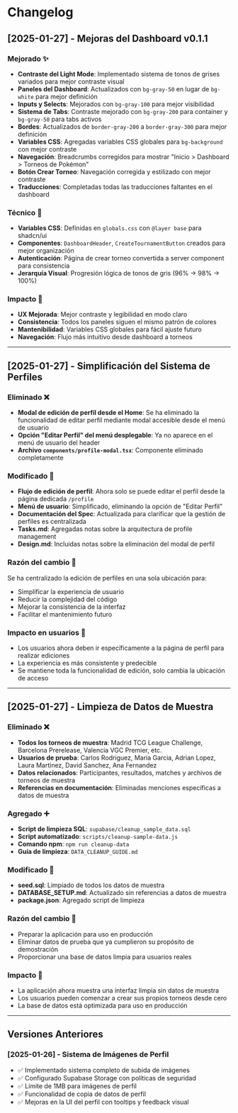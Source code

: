 # Changelog

## [2025-01-27] - Mejoras del Dashboard v0.1.1

### Mejorado ✨
- **Contraste del Light Mode**: Implementado sistema de tonos de grises variados para mejor contraste visual
- **Paneles del Dashboard**: Actualizados con `bg-gray-50` en lugar de `bg-white` para mejor definición
- **Inputs y Selects**: Mejorados con `bg-gray-100` para mejor visibilidad
- **Sistema de Tabs**: Contraste mejorado con `bg-gray-200` para container y `bg-gray-50` para tabs activos
- **Bordes**: Actualizados de `border-gray-200` a `border-gray-300` para mejor definición
- **Variables CSS**: Agregadas variables CSS globales para `bg-background` con mejor contraste
- **Navegación**: Breadcrumbs corregidos para mostrar "Inicio > Dashboard > Torneos de Pokémon"
- **Botón Crear Torneo**: Navegación corregida y estilizado con mejor contraste
- **Traducciones**: Completadas todas las traducciones faltantes en el dashboard

### Técnico 🔧
- **Variables CSS**: Definidas en `globals.css` con `@layer base` para shadcn/ui
- **Componentes**: `DashboardHeader`, `CreateTournamentButton` creados para mejor organización
- **Autenticación**: Página de crear torneo convertida a server component para consistencia
- **Jerarquía Visual**: Progresión lógica de tonos de gris (96% → 98% → 100%)

### Impacto 🎯
- **UX Mejorada**: Mejor contraste y legibilidad en modo claro
- **Consistencia**: Todos los paneles siguen el mismo patrón de colores
- **Mantenibilidad**: Variables CSS globales para fácil ajuste futuro
- **Navegación**: Flujo más intuitivo desde dashboard a torneos

---

## [2025-01-27] - Simplificación del Sistema de Perfiles

### Eliminado ❌
- **Modal de edición de perfil desde el Home**: Se ha eliminado la funcionalidad de editar perfil mediante modal accesible desde el menú de usuario
- **Opción "Editar Perfil" del menú desplegable**: Ya no aparece en el menú de usuario del header
- **Archivo `components/profile-modal.tsx`**: Componente eliminado completamente

### Modificado 🔄
- **Flujo de edición de perfil**: Ahora solo se puede editar el perfil desde la página dedicada `/profile`
- **Menú de usuario**: Simplificado, eliminando la opción de "Editar Perfil"
- **Documentación del Spec**: Actualizada para clarificar que la gestión de perfiles es centralizada
- **Tasks.md**: Agregadas notas sobre la arquitectura de profile management
- **Design.md**: Incluidas notas sobre la eliminación del modal de perfil

### Razón del cambio 📝
Se ha centralizado la edición de perfiles en una sola ubicación para:
- Simplificar la experiencia de usuario
- Reducir la complejidad del código
- Mejorar la consistencia de la interfaz
- Facilitar el mantenimiento futuro

### Impacto en usuarios 👥
- Los usuarios ahora deben ir específicamente a la página de perfil para realizar ediciones
- La experiencia es más consistente y predecible
- Se mantiene toda la funcionalidad de edición, solo cambia la ubicación de acceso

---

## [2025-01-27] - Limpieza de Datos de Muestra

### Eliminado ❌
- **Todos los torneos de muestra**: Madrid TCG League Challenge, Barcelona Prerelease, Valencia VGC Premier, etc.
- **Usuarios de prueba**: Carlos Rodriguez, Maria Garcia, Adrian Lopez, Laura Martinez, David Sanchez, Ana Fernandez
- **Datos relacionados**: Participantes, resultados, matches y archivos de torneos de muestra
- **Referencias en documentación**: Eliminadas menciones específicas a datos de muestra

### Agregado ➕
- **Script de limpieza SQL**: `supabase/cleanup_sample_data.sql`
- **Script automatizado**: `scripts/cleanup-sample-data.js`
- **Comando npm**: `npm run cleanup-data`
- **Guía de limpieza**: `DATA_CLEANUP_GUIDE.md`

### Modificado 🔄
- **seed.sql**: Limpiado de todos los datos de muestra
- **DATABASE_SETUP.md**: Actualizado sin referencias a datos de muestra
- **package.json**: Agregado script de limpieza

### Razón del cambio 📝
- Preparar la aplicación para uso en producción
- Eliminar datos de prueba que ya cumplieron su propósito de demostración
- Proporcionar una base de datos limpia para usuarios reales

### Impacto 🎯
- La aplicación ahora muestra una interfaz limpia sin datos de muestra
- Los usuarios pueden comenzar a crear sus propios torneos desde cero
- La base de datos está optimizada para uso en producción

---

## Versiones Anteriores

### [2025-01-26] - Sistema de Imágenes de Perfil
- ✅ Implementado sistema completo de subida de imágenes
- ✅ Configurado Supabase Storage con políticas de seguridad
- ✅ Límite de 1MB para imágenes de perfil
- ✅ Funcionalidad de copia de datos de perfil
- ✅ Mejoras en la UI del perfil con tooltips y feedback visual